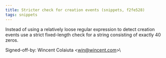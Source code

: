 ```yaml
---
title: Stricter check for creation events (snippets, f2fe528)
tags: snippets
---
```


Instead of using a relatively loose regular expression to detect creation\
events use a strict fixed-length check for a string consisting of exactly 40\
zeros.

Signed-off-by: Wincent Colaiuta &lt;win@wincent.com&gt;\
